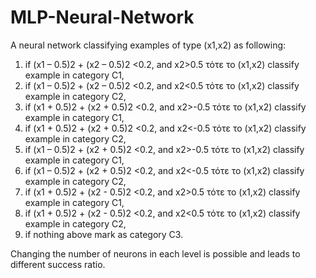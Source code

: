 # MLP-Neural-Network
A neural network classifying examples of type (x1,x2) as following:
1) if (x1 – 0.5)2 + (x2 – 0.5)2 <0.2, and x2>0.5 τότε το (x1,x2) classify example in category C1,
2) if (x1 – 0.5)2 + (x2 – 0.5)2 <0.2, and x2<0.5 τότε το (x1,x2) classify example in category C2,
3) if (x1 + 0.5)2 + (x2 + 0.5)2 <0.2, and x2>-0.5 τότε το (x1,x2) classify example in category C1,
4) if (x1 + 0.5)2 + (x2 + 0.5)2 <0.2, and x2<-0.5 τότε το (x1,x2) classify example in category C2,
5) if (x1 – 0.5)2 + (x2 + 0.5)2 <0.2, and x2>-0.5 τότε το (x1,x2) classify example in category C1,
6) if (x1 – 0.5)2 + (x2 + 0.5)2 <0.2, and x2<-0.5 τότε το (x1,x2) classify example in category C2,
7) if (x1 + 0.5)2 + (x2 - 0.5)2 <0.2, and x2>0.5 τότε το (x1,x2) classify example in category C1,
8) if (x1 + 0.5)2 + (x2 - 0.5)2 <0.2, and x2<0.5 τότε το (x1,x2) classify example in category C2,
9) if nothing above mark as category C3.

Changing the number of neurons in each level is possible and leads to different success ratio. 
